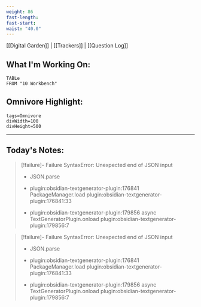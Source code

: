 ```yaml
---
weight: 86
fast-length: 
fast-start: 
waist: "40.0"
---
```

[[Digital Garden]] | [[Trackers]] | [[Question Log]]

## What I'm Working On:
```dataview
TABLe
FROM "10 Workbench"
```

## Omnivore Highlight:

```spotlight-note
tags=Omnivore
divWidth=100
divHeight=500
```

---
## Today's Notes:


> [!failure]- Failure 
>   SyntaxError: Unexpected end of JSON input
>   
>   - JSON.parse
>   
>   - plugin:obsidian-textgenerator-plugin:176841 PackageManager.load
>     plugin:obsidian-textgenerator-plugin:176841:33
>   
>   - plugin:obsidian-textgenerator-plugin:179856 async TextGeneratorPlugin.onload    plugin:obsidian-textgenerator-plugin:179856:7
>   
>  

> [!failure]- Failure 
>   SyntaxError: Unexpected end of JSON input
>   
>   - JSON.parse
>   
>   - plugin:obsidian-textgenerator-plugin:176841 PackageManager.load
>     plugin:obsidian-textgenerator-plugin:176841:33
>   
>   - plugin:obsidian-textgenerator-plugin:179856 async TextGeneratorPlugin.onload    plugin:obsidian-textgenerator-plugin:179856:7
>   
>  

